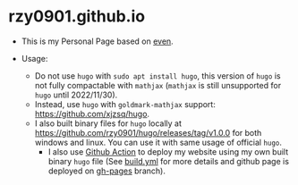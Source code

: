 # rzy0901.github.io
+ This is my Personal Page based on [even](https://github.com/olOwOlo/hugo-theme-even).

+ Usage:

  + Do not use `hugo` with `sudo apt install hugo`, this version of `hugo` is not fully compactable with `mathjax` (`mathjax` is still unsupported for `hugo` until 2022/11/30).
  + Instead, use `hugo` with `goldmark-mathjax` support: <https://github.com/xjzsq/hugo>.
  + I also built binary files for `hugo` locally at <https://github.com/rzy0901/hugo/releases/tag/v1.0.0> for both windows and linux. You can use it with same usage of official `hugo`.
    + I also use [Github Action](https://github.com/features/actions) to deploy my website using my own built binary `hugo` file (See [build.yml](./.github/workflows/build.yml) for more details and github page is deployed on [gh-pages](https://github.com/rzy0901/rzy0901.github.io/tree/gh-pages) branch). 
  
  
  



